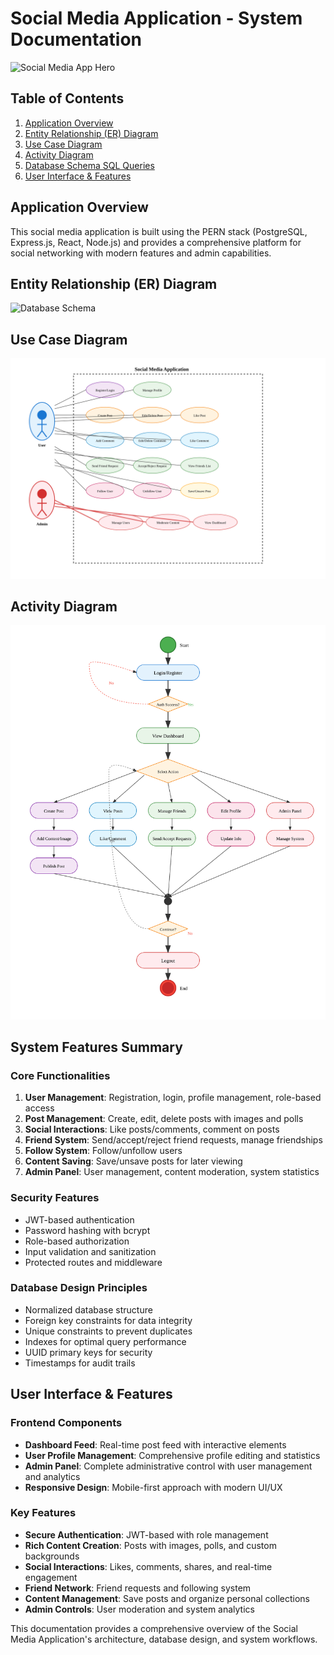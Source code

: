 
# Social Media Application - System Documentation

![Social Media App Hero](./docs/images/social-media-hero.svg)

## Table of Contents
1. [Application Overview](#application-overview)
2. [Entity Relationship (ER) Diagram](#entity-relationship-er-diagram)
3. [Use Case Diagram](#use-case-diagram)
4. [Activity Diagram](#activity-diagram)
5. [Database Schema SQL Queries](#database-schema-sql-queries)
6. [User Interface & Features](#user-interface--features)


## Application Overview

This social media application is built using the PERN stack (PostgreSQL, Express.js, React, Node.js) and provides a comprehensive platform for social networking with modern features and admin capabilities.


## Entity Relationship (ER) Diagram
![Database Schema](./assets/erdiagram.svg)

## Use Case Diagram
![Database Schema](./assets/usecase.svg)

## Activity Diagram
![Database Schema](./assets/activity.svg)

## System Features Summary

### Core Functionalities
1. **User Management**: Registration, login, profile management, role-based access
2. **Post Management**: Create, edit, delete posts with images and polls
3. **Social Interactions**: Like posts/comments, comment on posts
4. **Friend System**: Send/accept/reject friend requests, manage friendships
5. **Follow System**: Follow/unfollow users
6. **Content Saving**: Save/unsave posts for later viewing
7. **Admin Panel**: User management, content moderation, system statistics

### Security Features
- JWT-based authentication
- Password hashing with bcrypt
- Role-based authorization
- Input validation and sanitization
- Protected routes and middleware

### Database Design Principles
- Normalized database structure
- Foreign key constraints for data integrity
- Unique constraints to prevent duplicates
- Indexes for optimal query performance
- UUID primary keys for security
- Timestamps for audit trails

## User Interface & Features

### Frontend Components
- **Dashboard Feed**: Real-time post feed with interactive elements
- **User Profile Management**: Comprehensive profile editing and statistics
- **Admin Panel**: Complete administrative control with user management and analytics
- **Responsive Design**: Mobile-first approach with modern UI/UX

### Key Features
- **Secure Authentication**: JWT-based with role management
- **Rich Content Creation**: Posts with images, polls, and custom backgrounds
- **Social Interactions**: Likes, comments, shares, and real-time engagement
- **Friend Network**: Friend requests and following system
- **Content Management**: Save posts and organize personal collections
- **Admin Controls**: User moderation and system analytics

This documentation provides a comprehensive overview of the Social Media Application's architecture, database design, and system workflows.






